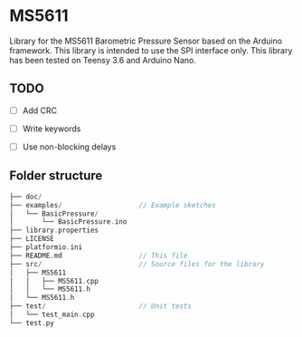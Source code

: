 # MS5611

Library for the MS5611 Barometric Pressure Sensor based on the Arduino framework. This library is intended to use the SPI interface only. This library has been tested on Teensy 3.6 and Arduino Nano.

## TODO

- [ ] Add CRC
- [ ] Write keywords
- [ ] Use non-blocking delays


## Folder structure

```cpp
├── doc/
├── examples/                   // Example sketches
│   └── BasicPressure/
│       └── BasicPressure.ino
├── library.properties
├── LICENSE
├── platformio.ini
├── README.md                   // This file
├── src/                        // Source files for the library
│   ├── MS5611
│   │   ├── MS5611.cpp
│   │   └── MS5611.h
│   └── MS5611.h
├── test/                       // Unit tests
│   └── test_main.cpp
└── test.py
```